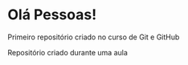 # Olá Pessoas!
Primeiro repositório criado no curso de Git e GitHub

Repositório criado durante uma aula